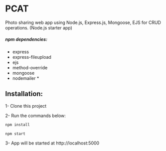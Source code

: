 # PCAT

Photo sharing web app using Node.js, Express.js, Mongoose, EJS for CRUD operations. (Node.js starter app)

##### npm dependencies:
* express
* express-fileupload
* ejs
* method-override
* mongoose
* nodemailer *

## Installation:

1- Clone this project

2- Run the commands below:

```bash
npm install
```

```bash
npm start
```

3- App will be started at http://localhost:5000



